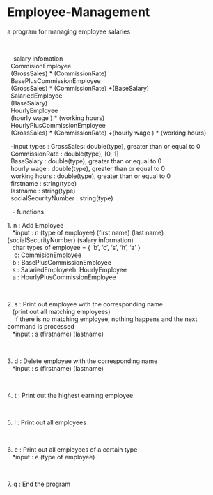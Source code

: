 # Employee-Management
a program for managing employee salaries
<!DOCTYPE html><html>  <head>    <meta charset="utf-8">  </head>  <body><p>  -salary infomation <br/>  CommisionEmployee<br/>  (GrossSales) * (CommissionRate)<br/>  BasePlusCommissionEmployee<br/>  (GrossSales) * (CommissionRate) +(BaseSalary)<br/>  SalariedEmployee<br/>  (BaseSalary)<br/>  HourlyEmployee<br/>  (hourly wage ) * (working hours)<br/>  HourlyPlusCommissionEmployee<br/>  (GrossSales) * (CommissionRate) +(hourly wage ) * (working hours)<br/></p><p>  -input types : GrossSales: double(type), greater than or equal to 0<br/>  CommissionRate : double(type), [0, 1]<br/>  BaseSalary : double(type), greater than or equal to 0<br/>  hourly wage : double(type), greater than or equal to 0<br/>  working hours : double(type), greater than or equal to 0<br/>  firstname : string(type)<br/>  lastname : string(type)<br/>  socialSecurityNumber : string(type)<br/></p><p>   - functions  <p>1. n : Add Employee<br/>   *input : n (type of employee) (first name) (last name) (socialSecurityNumber) (salary information)<br/>   char types of employee = { ‘b’, ‘c’, ‘s’, ‘h’, ‘a’ }<br/>    c: CommisionEmployee<br/>   b : BasePlusCommissionEmployee<br/>   s : SalariedEmployeeh: HourlyEmployee<br/>   a : HourlyPlusCommissionEmployee</p>   <p>2. s : Print out employee with the corresponding name<br/>   (print out all matching employees)<br/>    If there is no matching employee, nothing happens and the next command is processed<br/>   *input : s (firstname) (lastname)</p>   <p>3. d : Delete employee with the corresponding name<br/>   *input : s (firstname) (lastname)</p>   <p>4. t : Print out the highest earning employee</p>   <p>5. l : Print out all employees</p>   <p>6. e : Print out all employees of a certain type<br/>   *input : e (type of employee)</p>   <p>7. q : End the program</p></p>
  </body></html>
